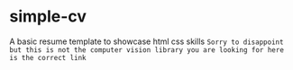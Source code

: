 # simple-cv
A basic resume template to showcase html css skills
`Sorry to disappoint but this is not the computer vision library you are looking for here is the correct link`
